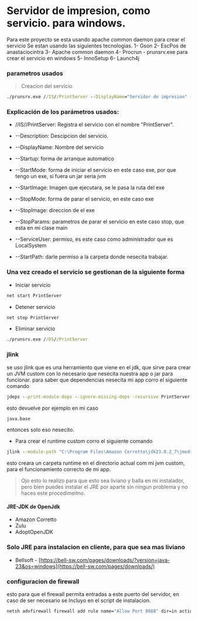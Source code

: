 # Servidor de impresion, como servicio. para windows.

Para este proyecto se esta usando apache common daemon para crear el servicio
Se estan usando las siguientes tecnologias.
1- Gson
2- EscPos de anastaciocintra
3- Apache common daemon
4- Procrun - prunsrv.exe para crear el servicio en windows
5- InnoSetup
6- Launch4j

### parametros usados
> Creacion del servicio

```cmd
./prunsrv.exe //IS//PrintServer --DisplayName="Servidor de impresion" --Description="Servidor de impresion de cdsfot" --Startup=auto --StartMode=exe --StartImage=E:/cesar/Documents/servidor_impresion/PrintServer.exe --StopMode=exe --StopImage=E:/cesar/Documents/servidor_impresion/PrintServer.exe --StopParams=stop --ServiceUser=LocalSystem --StartPath=E:/cesar/Documents/servidor_impresion/
```

### Explicación de los parámetros usados:

  -  //IS//PrintServer: Registra el servicio con el nombre "PrintServer".

  -  --Description: Descipcion del servicio.

  -  --DisplayName: Nombre del servicio
  -  --Startup: forma de arranque automatico 
  -  --StartMode: forma de iniciar el servicio en este caso exe, por que tengo un exe, si fuera un jar seria jvm 
  -  --StartImage: Imagen que ejecutara, se le pasa la ruta del exe 
  -  --StopMode: forma de parar el servicio, en este caso exe
  -  --StopImage: direccion de el exe  
  -  --StopParams: parametros de parar el servicio en este caso stop, que esta en mi clase main
  -  --ServiceUser: permiso, es este caso como administrador que es LocalSystem 
  -  --StartPath: darle permiso a la carpeta donde nesecita trabajar. 

### Una vez creado el servicio se gestionan de la siguiente forma

- Iniciar servicio

```cmd
net start PrintServer
```

- Detener servicio

```cmd
net stop PrintServer
```

- Eliminar servicio

```cmd
./prunsrv.exe //DS//PrintServer
```

### jlink
se uso jlink que es una herramiento que viene en el jdk, que sirve para crear un JVM custom con lo necesario que nesecita nuestra app o jar para funcionar.
para saber que dependencias nesecita mi app corro el siguiente comando
```cmd
jdeps --print-module-deps --ignore-missing-deps -recursive PrintServer-1.0-SNAPSHOT-jar-with-dependencies.jar
```
esto devuelve por ejemplo en mi caso
```cmd
java.base
```
entonces solo eso nesecito.
- Para crear el runtime custom corro el siguiente comando 
```cmd
jlink --module-path "C:\Program Files\Amazon Corretto\jdk23.0.2_7\jmods" --add-modules java.base --output runtime
```
esto creara un carpeta runtime en el directorio actual com mi jvm custom, para el funcionamiento correcto de mi app.
> Ojo esto lo realizo para que esto sea liviano y balla en mi instalador, pero bien puedes instalar el JRE por aparte sin ningun problema y no haces este procedimeitno.

#### JRE-JDK de OpenJdk
- Amazon Corretto
- Zulu
- AdoptOpenJDK

### Solo JRE para instalacion en cliente, para que sea mas liviano
- Bellsoft - [https://bell-sw.com/pages/downloads/?version=java-23&os=windows](https://bell-sw.com/pages/downloads/)

### configuracion de firewall
esto para que el firewall permita entradas a este puerto del servidor, en caso de ser necesario
se Incluyo en el script de instalacion.
```cmd
netsh advfirewall firewall add rule name="Allow Port 8088" dir=in action=allow protocol=TCP localport=8088
```
